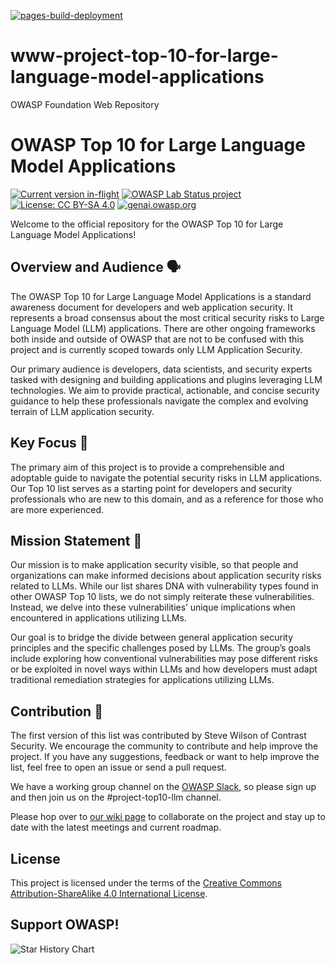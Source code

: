 [![pages-build-deployment](https://github.com/OWASP/www-project-top-10-for-large-language-model-applications/actions/workflows/pages/pages-build-deployment/badge.svg?branch=main)](https://github.com/OWASP/www-project-top-10-for-large-language-model-applications/actions/workflows/pages/pages-build-deployment)

# www-project-top-10-for-large-language-model-applications
OWASP Foundation Web Repository

# OWASP Top 10 for Large Language Model Applications

[![Current version in-flight](https://img.shields.io/badge/current_version-v2.0-purple)](https://www.linkedin.com/posts/wilsonsd_announcing-the-version-2-project-its-time-activity-7157734167244378113-s2v2?utm_source=share&utm_medium=member_ios)
[![OWASP Lab Status project](https://img.shields.io/badge/owasp-labstatus-blue.svg)](https://owasp.org/projects/)
[![License: CC BY-SA 4.0](https://img.shields.io/badge/License-CC%20BY--SA%204.0-lightgrey.svg)](https://creativecommons.org/licenses/by-sa/4.0/)
[![genai.owasp.org](https://img.shields.io/badge/officialsite-genai.owasp.org-032CFA.svg)](https://genai.owasp.org)

Welcome to the official repository for the OWASP Top 10 for Large Language Model Applications!

## Overview and Audience 🗣️

The OWASP Top 10 for Large Language Model Applications is a standard awareness document for developers and web application security. It represents a broad consensus about the most critical security risks to Large Language Model (LLM) applications. There are other ongoing frameworks both inside and outside of OWASP that are not to be confused with this project and is currently scoped towards only LLM Application Security.

Our primary audience is developers, data scientists, and security experts tasked with designing and building applications and plugins leveraging LLM technologies. We aim to provide practical, actionable, and concise security guidance to help these professionals navigate the complex and evolving terrain of LLM application security.

## Key Focus 📖

The primary aim of this project is to provide a comprehensible and adoptable guide to navigate the potential security risks in LLM applications. Our Top 10 list serves as a starting point for developers and security professionals who are new to this domain, and as a reference for those who are more experienced.

## Mission Statement 🚀

Our mission is to make application security visible, so that people and organizations can make informed decisions about application security risks related to LLMs. While our list shares DNA with vulnerability types found in other OWASP Top 10 lists, we do not simply reiterate these vulnerabilities. Instead, we delve into these vulnerabilities’ unique implications when encountered in applications utilizing LLMs.

Our goal is to bridge the divide between general application security principles and the specific challenges posed by LLMs. The group’s goals include exploring how conventional vulnerabilities may pose different risks or be exploited in novel ways within LLMs and how developers must adapt traditional remediation strategies for applications utilizing LLMs.

## Contribution 👋

The first version of this list was contributed by Steve Wilson of Contrast Security.  We encourage the community to contribute and help improve the project. If you have any suggestions, feedback or want to help improve the list, feel free to open an issue or send a pull request.

We have a working group channel on the [OWASP Slack](https://owasp.org/slack/invite), so please sign up and then join us on the #project-top10-llm channel.

Please hop over to [our wiki page](https://github.com/OWASP/www-project-top-10-for-large-language-model-applications/wiki) to collaborate on the project and stay up to date with the latest meetings and current roadmap.

## License

This project is licensed under the terms of the [Creative Commons Attribution-ShareAlike 4.0 International License](https://creativecommons.org/licenses/by-sa/4.0/).

## Support OWASP!

<picture>
  <source
    media="(prefers-color-scheme: dark)"
    srcset="
      https://api.star-history.com/svg?repos=OWASP/www-project-top-10-for-large-language-model-applications&type=Date&theme=dark
    "
  />
  <source
    media="(prefers-color-scheme: light)"
    srcset="
      https://api.star-history.com/svg?repos=OWASP/www-project-top-10-for-large-language-model-applications&type=Date
    "
  />
  <img
    alt="Star History Chart"
    src="https://api.star-history.com/svg?repos=OWASP/www-project-top-10-for-large-language-model-applications&type=Date"
  />
</picture>
